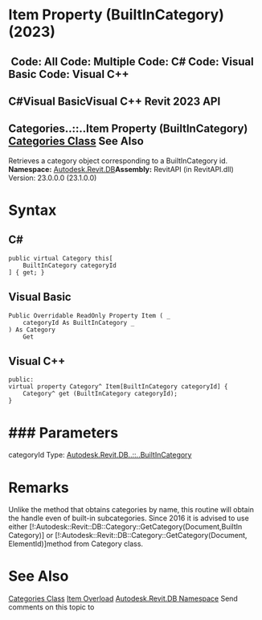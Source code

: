 # Item Property (BuiltInCategory) (2023)

﻿
 Code: All Code: Multiple Code: C# Code: Visual Basic Code: Visual C++   
---  
C#Visual BasicVisual C++
Revit 2023 API  
---  
Categories..::..Item Property (BuiltInCategory)  
[Categories Class](6708af38-6a62-ead0-88ff-c68bedd88ffe.md "Categories Class") See Also  
---  
Retrieves a category object corresponding to a BuiltInCategory id. 
**Namespace:** [Autodesk.Revit.DB](87546ba7-461b-c646-cbb1-2cb8f5bff8b2.md "Autodesk.Revit.DB Namespace")**Assembly:** RevitAPI (in RevitAPI.dll) Version: 23.0.0.0 (23.1.0.0)
# Syntax
C#  
---  
```text
public virtual Category this[
	BuiltInCategory categoryId
] { get; }
```
  
Visual Basic  
---  
```text
Public Overridable ReadOnly Property Item ( _
	categoryId As BuiltInCategory _
) As Category
	Get
```
  
Visual C++  
---  
```text
public:
virtual property Category^ Item[BuiltInCategory categoryId] {
	Category^ get (BuiltInCategory categoryId);
}
```
  
# ### Parameters
categoryId
    Type: [Autodesk.Revit.DB..::..BuiltInCategory](ba1c5b30-242f-5fdc-8ea9-ec3b61e6e722.md "BuiltInCategory Enumeration")
# Remarks
Unlike the method that obtains categories by name, this routine will obtain the handle even of built-in subcategories. Since 2016 it is advised to use either [!:​Autodesk::​Revit::DB::​Category::​GetCategory(​Document,​BuiltIn​Category)] or [!:​Autodesk::​Revit::DB::​Category::​GetCategory(​Document,​ElementId)]​ method from Category class.
# See Also
[Categories Class](6708af38-6a62-ead0-88ff-c68bedd88ffe.md "Categories Class")
[Item Overload](c87c1b7c-55e8-0900-ee0a-f7e2fee0cd73.md "Item Property")
[Autodesk.Revit.DB Namespace](87546ba7-461b-c646-cbb1-2cb8f5bff8b2.md "Autodesk.Revit.DB Namespace")
Send comments on this topic to 